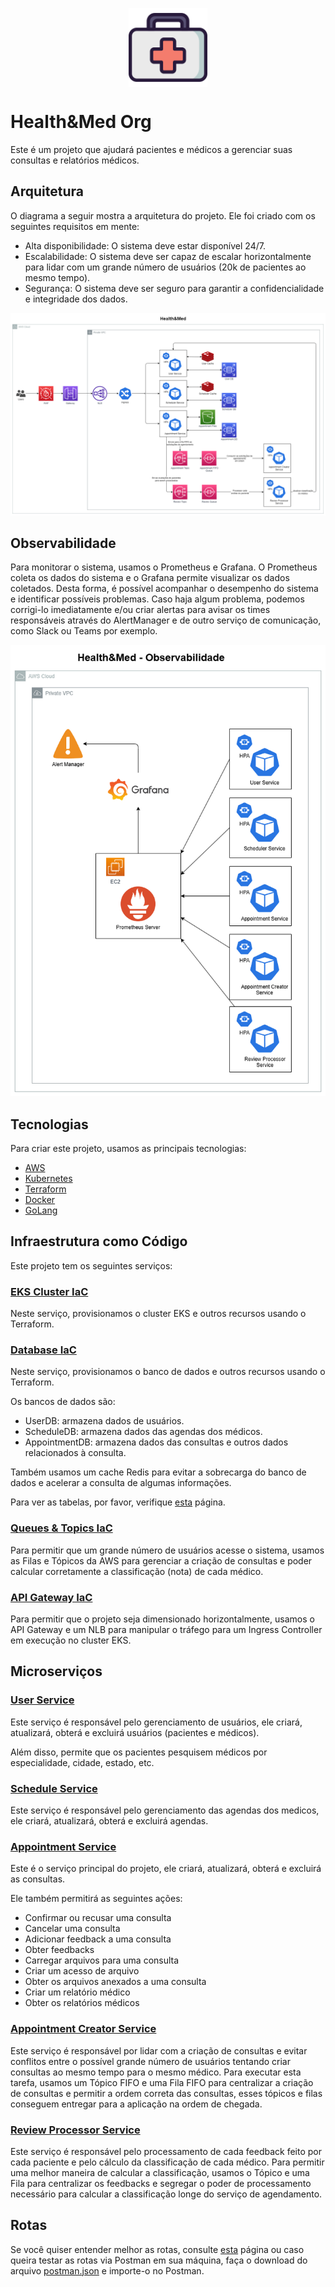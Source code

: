 <p align="center">
  <img align="center" 
    src="../docs/logo.png"
    alt="Health&Med Org Logo"
    style="width: 25%;" />
</p>

# Health&Med Org

Este é um projeto que ajudará pacientes e médicos a gerenciar suas consultas e relatórios médicos.

## Arquitetura

O diagrama a seguir mostra a arquitetura do projeto. Ele foi criado com os seguintes requisitos em mente:

- Alta disponibilidade: O sistema deve estar disponível 24/7.
- Escalabilidade: O sistema deve ser capaz de escalar horizontalmente para lidar com um grande número de usuários (20k de pacientes ao mesmo tempo).
- Segurança: O sistema deve ser seguro para garantir a confidencialidade e integridade dos dados.

![architecture](../docs/architecture.png)

## Observabilidade

Para monitorar o sistema, usamos o Prometheus e Grafana. O Prometheus coleta os dados do sistema e o Grafana permite visualizar os dados coletados. Desta forma, é possível acompanhar o desempenho do sistema e identificar possíveis problemas. Caso haja algum problema, podemos corrigi-lo imediatamente e/ou criar alertas para avisar os times responsáveis através do AlertManager e de outro serviço de comunicação, como Slack ou Teams por exemplo.

![observability](../docs/observability.png)

## Tecnologias

Para criar este projeto, usamos as principais tecnologias:

- [AWS](https://aws.amazon.com/)
- [Kubernetes](https://kubernetes.io/)
- [Terraform](https://www.terraform.io/)
- [Docker](https://www.docker.com/)
- [GoLang](https://golang.org/)

## Infraestrutura como Código

Este projeto tem os seguintes serviços:

### [EKS Cluster IaC](https://github.com/jfelipearaujo-healthmed/eks-cluster-iac)

Neste serviço, provisionamos o cluster EKS e outros recursos usando o Terraform.

### [Database IaC](https://github.com/jfelipearaujo-healthmed/database-iac)

Neste serviço, provisionamos o banco de dados e outros recursos usando o Terraform.

Os bancos de dados são:

- UserDB: armazena dados de usuários.
- ScheduleDB: armazena dados das agendas dos médicos.
- AppointmentDB: armazena dados das consultas e outros dados relacionados à consulta.

Também usamos um cache Redis para evitar a sobrecarga do banco de dados e acelerar a consulta de algumas informações.

Para ver as tabelas, por favor, verifique [esta](../docs/database.md) página.

### [Queues & Topics IaC](https://github.com/jfelipearaujo-healthmed/queues-topics-iac)

Para permitir que um grande número de usuários acesse o sistema, usamos as Filas e Tópicos da AWS para gerenciar a criação de consultas e poder calcular corretamente a classificação (nota) de cada médico.

### [API Gateway IaC](https://github.com/jfelipearaujo-healthmed/api-gateway-iac)

Para permitir que o projeto seja dimensionado horizontalmente, usamos o API Gateway e um NLB para manipular o tráfego para um Ingress Controller em execução no cluster EKS.

## Microserviços

### [User Service](https://github.com/jfelipearaujo-healthmed/user-service)

Este serviço é responsável pelo gerenciamento de usuários, ele criará, atualizará, obterá e excluirá usuários (pacientes e médicos).

Além disso, permite que os pacientes pesquisem médicos por especialidade, cidade, estado, etc.

### [Schedule Service](https://github.com/jfelipearaujo-healthmed/scheduler-service)

Este serviço é responsável pelo gerenciamento das agendas dos medicos, ele criará, atualizará, obterá e excluirá agendas.

### [Appointment Service](https://github.com/jfelipearaujo-healthmed/appointment-service)

Este é o serviço principal do projeto, ele criará, atualizará, obterá e excluirá as consultas.

Ele também permitirá as seguintes ações:
- Confirmar ou recusar uma consulta
- Cancelar uma consulta
- Adicionar feedback a uma consulta
- Obter feedbacks
- Carregar arquivos para uma consulta
- Criar um acesso de arquivo
- Obter os arquivos anexados a uma consulta
- Criar um relatório médico
- Obter os relatórios médicos

### [Appointment Creator Service](https://github.com/jfelipearaujo-healthmed/appointment-creator-service)

Este serviço é responsável por lidar com a criação de consultas e evitar conflitos entre o possível grande número de usuários tentando criar consultas ao mesmo tempo para o mesmo médico. Para executar esta tarefa, usamos um Tópico FIFO e uma Fila FIFO para centralizar a criação de consultas e permitir a ordem correta das consultas, esses tópicos e filas conseguem entregar para a aplicação na ordem de chegada.

### [Review Processor Service](https://github.com/jfelipearaujo-healthmed/review-processor-service)

Este serviço é responsável pelo processamento de cada feedback feito por cada paciente e pelo cálculo da classificação de cada médico. Para permitir uma melhor maneira de calcular a classificação, usamos o Tópico e uma Fila para centralizar os feedbacks e segregar o poder de processamento necessário para calcular a classificação longe do serviço de agendamento.

## Rotas

Se você quiser entender melhor as rotas, consulte [esta](../docs/routes.md) página ou caso queira testar as rotas via Postman em sua máquina, faça o download do arquivo [postman.json](../docs/Health&Med.postman_collection.json) e importe-o no Postman.
